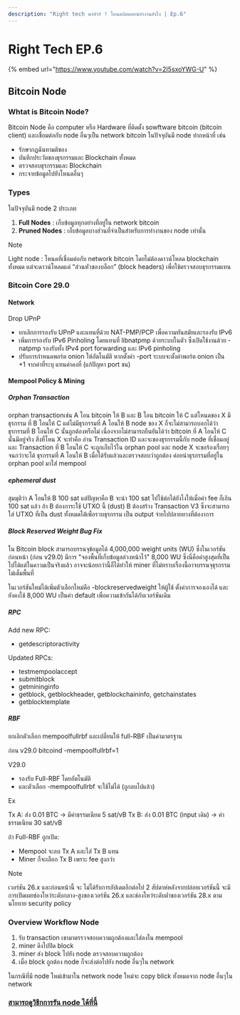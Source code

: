 ```yaml
---
description: "Right tech พาทัวร์ ! โหนดบิตคอยน์ทำงานยังไง | Ep.6"
---
```


# Right Tech EP.6

{% embed url="https://www.youtube.com/watch?v=2I5sxoYWG-U" %}

## Bitcoin Node

### Whtat is Bitcoin Node?

Bitcoin Node คือ computer หรือ Hardware ที่ติดตั้ง sowftware bitcoin (bitcoin client) และเชื่อมต่อกับ node อื่นๆเป็น network bitcoin
ในปัจจุบันมี node ทำกหน้าที่ เช่น

- รักษากฎฉันทามติของ
- บันทึกประวัตของธุรกรรมและ Blockchain ทั้งหมด
- ตรวจสอบธุรกรรมและ Blockchain
- กระจายข้อมูลไปยังโหนดอื่นๆ

### Types

ในปัจจุบันมี node 2 ประเภท

1. **Full Nodes** : เก็บข้อมูลทุกอย่างที่อยู่ใน network bitcoin
2. **Pruned Nodes** : เก็บข้อมูลบางส่วนที่จำเป็นสำหรับการทำงานของ node เท่านั้น

> [!NOTE]
> Light node : โหนดที่เชื่อมต่อกับ network bitcoin โดยไม่ต้องดาวน์โหลด blockchain ทั้งหมด แต่จะดาวน์โหลดแค่ “ส่วนหัวของบล็อก” (block headers) เพื่อใช้ตรวจสอบธุรกรรมแทน

### Bitcoin Core 29.0

#### Network

Drop UPnP

- ยกเลิกการรองรับ UPnP และแทนที่ด้วย NAT-PMP/PCP เพื่อความทันสมัยและรองรับ IPv6
- เพิ่มการรองรับ IPv6 Pinholing โดยแทนที่ libnatpmp ด้วยระบบในตัว ซึ่งเปิดใช้งานด้วย -natpmp รองรับทั้ง IPv4 port forwarding และ IPv6 pinholing
- ปรับการกำหนดพอร์ต onion ให้อัตโนมัติ หากตั้งค่า -port ระบบจะตั้งค่าพอร์ต onion เป็น +1 จากค่าที่ระบุ แทนค่าคงที่ (แก้ปัญหา port ชน)

#### Mempool Policy & Mining

##### Orphan Transaction

orphan transactionเช่น A โอน bitcoin ให้ B และ B โอน bitcoin ให้ C แต่โหนดของ X มีธุรกรรม ที่ B โอนให้ C แต่ไม่มีธุรกรรมที่ A โอนให้ B node ของ X ก็จะไม่สามารถบอกได้ว่าธุรกรรมที่ B โอนให้ C นั้นถูกต้องหรือไม่ เนื่องจากไม่สามารถยืนยันได้ว่า bitcoin ที่ A โอนให้ C นั้นมีอยู่จริง สิ่งที่โหน X จะทำคือ อ่าน Transaction ID และจะของธุรกรรมนี้กับ node ที่เชื่อมอยู่ และ Transaction ที่ B โอนให้ C จะถูกเก็บไว้ใน orphan pool และ node X จะขอร้องเรื่อยๆจนกว่าจะได้ ธุรกรรมที่ A โอนให้ B เมื่อได้รับแล้วและตรวจสอบว่าถูกต้อง ค่อยนำธุรกรรมที่อยู่ใน orphan pool มาใส่่ mempool

##### ephemeral dust

สุมมุติว่า A โอนให้ B 100 sat แต่ปัญหาคือ B จะนำ 100 sat ไปใช้ต่อได้ยังไงให้เมื่อค่า fee ก็เกิน 100 sat แล้ว
ถ้า B ต้องการะใช้ UTXO นี้ (dust) B ต้องสร้าง Transaction V3 ซึ่งจะสามารถใส่ UTXO ที่เป็น dust ทั้งหมดได้่เพื่อรวบธุรกรรม เป็น output จ่ายไปปลายทางที่ต้องาการ

##### Block Reserved Weight Bug Fix

ใน Bitcoin block สามารถบรรนจุข้อมูลได้ 4,000,000 weight units (WU)
ซึ่งในเวอร์ชันก่อนหน้า (ก่อน v29.0) มีการ "จองพื้นที่เก็บข้อมูลล่วงหน้าไว้" 8,000 WU
ซึ่งนี่คือค่าสูงสุดที่เป็นไปได้แต่ในคาวมเป็นจริงแล้ว อาจจะน้อยกว่านี้ก็ได้ทำให้ miner ที่ไม่ทราบเรื่องนี้อาจบรรนจุธุรกรรมไม่เต็มพื้นที่

ในเวอร์ชันใหม่ได้เพิ่มตัวเลือกใหม่คือ -blockreservedweight ให้ผู้ใช้ ตั้งค่าการจองเองได้ และยังคงใช้ 8,000 WU เป็นค่า default เพื่อความเข้ากันได้กับเวอร์ชันเดิม

##### RPC

Add new RPC:

- getdescriptoractivity

Updated RPCs:

- testmempoolaccept
- submitblock
- getmininginfo
- getblock, getblockheader, getblockchaininfo, getchainstates
- getblocktemplate 

##### RBF

ยกเลิกตัวเลือก mempoolfullrbf และเปลี่ยนให้ full-RBF เป็นค่ามาตรฐาน

ก่อน v29.0
bitcoind -mempoolfullrbf=1

V29.0

- รองรับ Full-RBF โดยอัตโนมัติ
- และตัวเลือก -mempoolfullrbf จะใช้ไม่ได้ (ถูกลบไปแล้ว)

Ex

Tx A: ส่ง 0.01 BTC → มีค่าธรรมเนียม 5 sat/vB
Tx B: ส่ง 0.01 BTC (input เดิม) → ค่าธรรมเนียม 30 sat/vB

ถ้า Full-RBF ถูกเปิด:

- Mempool จะลบ Tx A และใส่ Tx B แทน
- Miner ก็จะเลือก Tx B เพราะ fee สูงกว่า

> [!NOTE]
> เวอร์ชัน 26.x และก่อนหน้านี้ จะ ไม่ได้รับการอัปเดตอีกต่อไป
> 2 สัปดาห์หลังจากปล่อยเวอร์ชันนี้ จะมีการเปิดเผยช่องโหว่ระดับกลาง-สูงของเวอร์ชัน 26.x และช่องโหว่ระดับต่ำของเวอร์ชัน 28.x ตามนโยบาย security policy

### Overview Workflow Node

1. รับ transaction เขามาตรรวจสอบความถูกต้องและใส่ลงใน mempool
2. miner ดึงไปปิด block
3. miner ส่ง block ไปยัง node ตรวจสอบความถูกต้อง
4. เมื่อ block ถูกต้อง node ก็จะส่งต่อไปยัง node อื่นๆใน network

ในกรณีที่มี node ใหม่เข้ามาใน network node ใหม่จะ copy blick ทั้งหมดจาก node อื่นๆใน network

### [สามารถดูวิธีกการรัน node ได้ที่นี้](https://www.yakihonne.com/article/naddr1qvzqqqr4gupzqqm59ss9edkgmpsrrjfmcj5m85vysnpjepjk8lqwyxy3pgkln2jaqqgrjdn9xgmxzdp5vsuxgd35vv6rswyyjc2)
